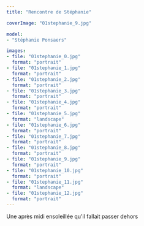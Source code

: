 ```yaml
---
title: "Rencontre de Stéphanie"

coverImage: "01stephanie_9.jpg"

model: 
- "Stéphanie Ponsaers"

images:
- file: "01stephanie_0.jpg"
  format: "portrait"
- file: "01stephanie_1.jpg"
  format: "portrait"
- file: "01stephanie_2.jpg"
  format: "portrait"
- file: "01stephanie_3.jpg"
  format: "portrait"
- file: "01stephanie_4.jpg"
  format: "portrait"
- file: "01stephanie_5.jpg"
  format: "landscape"
- file: "01stephanie_6.jpg"
  format: "portrait"
- file: "01stephanie_7.jpg"
  format: "portrait"
- file: "01stephanie_8.jpg"
  format: "portrait"
- file: "01stephanie_9.jpg"
  format: "portrait"
- file: "01stephanie_10.jpg"
  format: "portrait"
- file: "01stephanie_11.jpg"
  format: "landscape"
- file: "01stephanie_12.jpg"
  format: "portrait"
---
```


Une après midi ensoleillée qu'il fallait passer dehors